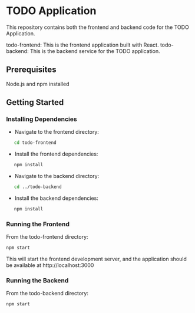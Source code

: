 # TODO Application

This repository contains both the frontend and backend code for the TODO Application.

todo-frontend: This is the frontend application built with React.
todo-backend: This is the backend service for the TODO application.

## Prerequisites

Node.js and npm installed

## Getting Started

### Installing Dependencies

- Navigate to the frontend directory:

```sh
   cd todo-frontend
```

- Install the frontend dependencies:

```sh
   npm install
```

- Navigate to the backend directory:

```sh
   cd ../todo-backend
```

- Install the backend dependencies:

```sh
   npm install
```

### Running the Frontend

From the todo-frontend directory:

```sh
npm start
```

This will start the frontend development server, and the application should be available at http://localhost:3000

### Running the Backend

From the todo-backend directory:

```sh
npm start
```
